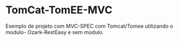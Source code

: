 # TomCat-TomEE-MVC
Exemplo de projeto com MVC-SPEC com Tomcat/Tomee utilizando o modulo- Ozark-RestEasy e sem modulo.
